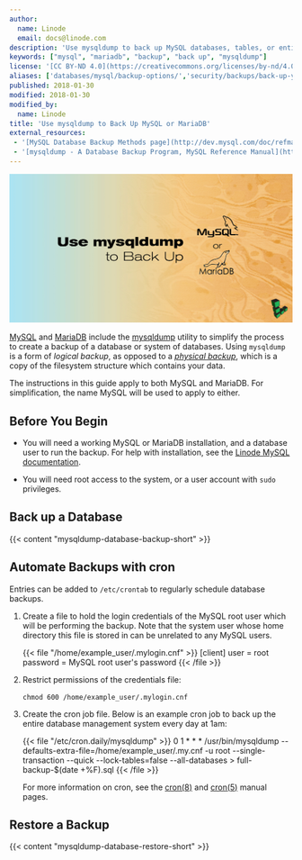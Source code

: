 ```yaml
---
author:
  name: Linode
  email: docs@linode.com
description: 'Use mysqldump to back up MySQL databases, tables, or entire database management systems.'
keywords: ["mysql", "mariadb", "backup", "back up", "mysqldump"]
license: '[CC BY-ND 4.0](https://creativecommons.org/licenses/by-nd/4.0)'
aliases: ['databases/mysql/backup-options/','security/backups/back-up-your-mysql-databases/','databases/mysql/back-up-your-mysql-databases/']
published: 2018-01-30
modified: 2018-01-30
modified_by:
  name: Linode
title: 'Use mysqldump to Back Up MySQL or MariaDB'
external_resources:
 - '[MySQL Database Backup Methods page](http://dev.mysql.com/doc/refman/5.1/en/backup-methods.html)'
 - '[mysqldump - A Database Backup Program, MySQL Reference Manual](https://dev.mysql.com/doc/refman/5.7/en/mysqldump.html)'
---
```


![Use mysqldump to Back Up MySQL or MariaDB](mysqldump-backup-title.jpg "Use mysqldump to Back Up MySQL or MariaDB")


[MySQL](http://www.mysql.com/) and [MariaDB](https://mariadb.com/) include the [mysqldump](https://dev.mysql.com/doc/refman/5.7/en/mysqldump.html) utility to simplify the process to create a backup of a database or system of databases. Using `mysqldump` is a form of *logical backup*, as opposed to a [*physical backup*](/docs/databases/mysql/create-physical-backups-of-your-mariadb-or-mysql-databases/), which is a copy of the filesystem structure which contains your data.

The instructions in this guide apply to both MySQL and MariaDB. For simplification, the name MySQL will be used to apply to either.

## Before You Begin

-  You will need a working MySQL or MariaDB installation, and a database user to run the backup. For help with installation, see the [Linode MySQL documentation](/docs/databases/mysql/).

-  You will need root access to the system, or a user account with `sudo` privileges.

## Back up a Database

{{< content "mysqldump-database-backup-short" >}}

## Automate Backups with cron

Entries can be added to `/etc/crontab` to regularly schedule database backups.

1.  Create a file to hold the login credentials of the MySQL root user which will be performing the backup. Note that the system user whose home directory this file is stored in can be unrelated to any MySQL users.

    {{< file "/home/example_user/.mylogin.cnf" >}}
[client]
user = root
password = MySQL root user's password
{{< /file >}}

2.  Restrict permissions of the credentials file:

        chmod 600 /home/example_user/.mylogin.cnf

3. Create the cron job file. Below is an example cron job to back up the entire database management system every day at 1am:

    {{< file "/etc/cron.daily/mysqldump" >}}
0 1 * * * /usr/bin/mysqldump --defaults-extra-file=/home/example_user/.my.cnf -u root --single-transaction --quick --lock-tables=false --all-databases > full-backup-$(date +%F).sql
{{< /file >}}

    For more information on cron, see the [cron(8)](https://linux.die.net/man/8/cron) and [cron(5)](https://linux.die.net/man/5/crontab) manual pages.

## Restore a Backup

{{< content "mysqldump-database-restore-short" >}}
